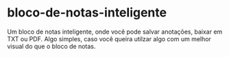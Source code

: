 # bloco-de-notas-inteligente
Um bloco de notas inteligente, onde você pode salvar anotações, baixar em TXT ou PDF.
Algo simples, caso você queira utilzar algo com um melhor visual do que o bloco de notas.
